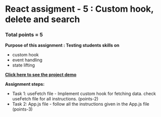 # React assigment - 5 : Custom hook, delete and search

### Total points = 5

**Purpose of this assignment : Testing students skills on**

- custom hook
- event handling
- state lifting

**[Click here to see the project demo](https://users-mgt-app-2.netlify.app/)**

**Assignment steps:**

- Task 1: useFetch file - Implement custom hook for fetching data. check useFetch file for all instructions. (points-2)
- Task 2: App.js file - follow all the instructions given in the App.js file (points-3)
